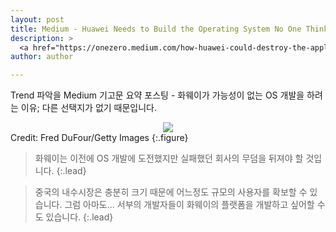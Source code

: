 ```yaml
---
layout: post
title: Medium - Huawei Needs to Build the Operating System No One Thinks It Can
description: >
  <a href="https://onezero.medium.com/how-huawei-could-destroy-the-apple-google-smartphone-duopoly-3242b1b4aa1">원문 - Eric Ravenscraft </a>
author: author

---
```

Trend 파악을 Medium 기고문 요약 포스팅 - 화웨이가 가능성이 없는 OS 개발을 하려는 이유; 다른 선택지가 없기 때문입니다.

<center>
<img src="https://miro.medium.com/max/9000/1*knuo_bOwWHY6QieUaGGeAw.jpeg"/>
</center>
Credit: Fred DuFour/Getty Images
{:.figure}

> 화웨이는 이전에 OS 개발에 도전했지만 실패했던 회사의 무덤을 뒤져야 할 것입니다.
{:.lead}

> 중국의 내수시장은 충분히 크기 때문에 어느정도 규모의 사용자를 확보할 수 있습니다. 그럼 아마도... 서부의 개발자들이 화웨이의 플랫폼을 개발하고 싶어할 수도 있습니다.
{:.lead}

